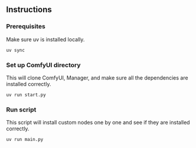 ## Instructions 

### Prerequisites
Make sure uv is installed locally.

```
uv sync
```

### Set up ComfyUI directory

This will clone ComfyUI, Manager, and make sure all the dependencies are installed correctly.

```
uv run start.py
```

### Run script

This script will install custom nodes one by one and see if they are installed correctly.

```
uv run main.py
```
